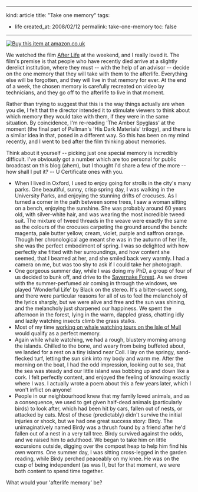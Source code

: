 -----
kind: article
title: "Take one memory"
tags:
- life
created_at: 2008/02/12
permalink: take-one-memory
toc: false
-----

<p class="img-shadow"><a href="http://www.amazon.co.uk/exec/obidos/ASIN/B000T2MYYE/butshesagirl-21/" title="Click to buy item at Amazon"><img src="http://images-eu.amazon.com/images/P/B000T2MYYE.02.MZZZZZZZ.jpg" alt="Buy this item at amazon.co.uk" /></a></p>

<p>We watched the film <a href="http://www.amazon.co.uk/exec/obidos/ASIN/B000T2MYYE/butshesagirl-21/">After Life</a> at the weekend, and I really loved it. The film's premise is that people who have recently died arrive at a slightly derelict institution, where they must -- with the help of an advisor -- decide on the one memory that they will take with them to the afterlife. Everything else will be forgotten, and they will live in that memory for ever. At the end of a week, the chosen memory is carefully recreated on video by technicians, and they go off to the afterlife to live in that moment.</p>

<p>Rather than trying to suggest that this is the way things actually are when you die, I felt that the director intended it to stimulate viewers to think about which memory they would take with them, if they were in the same situation. By coincidence, I'm re-reading 'The Amber Spyglass' at the moment (the final part of Pullman's 'His Dark Materials' trilogy), and there is a similar idea in that, posed in a different way. So this has been on my mind recently, and I went to bed after the film thinking about memories.</p>

<p>Think about it yourself -- picking just one special memory is incredibly difficult. I've obviously got a number which are too personal for public broadcast on this blog (ahem), but I thought I'd share a few of the more -- how shall I put it? -- U Certificate ones with you.</p>

<ul>
<li>When I lived in Oxford, I used to enjoy going for strolls in the city's many parks. One beautiful, sunny, crisp spring day, I was walking in the University Parks, and enjoying the stunning drifts of crocuses. As I turned a corner in the path between some trees, I saw a woman sitting on a bench, enjoying the sunshine. She was probably around 60 years old, with silver-white hair, and was wearing the most incredible tweed suit. The mixture of tweed threads in the weave were exactly the same as the colours of the crocuses carpeting the ground around the bench: magenta, pale butter yellow, cream, violet, purple and saffron orange. Though her chronological age meant she was in the autumn of her life, she was the perfect embodiment of spring. I was so delighted with how perfectly she fitted with her surroundings, and how content she seemed, that I beamed at her, and she smiled back very warmly. I had a camera on me, but was too shy to ask if I could take her photograph. </li>
<li>One gorgeous summer day, while I was doing my PhD, a group of four of us decided to bunk off, and drive to the <a href="http://www.savernakeestate.co.uk/">Savernake Forest</a>. As we drove with the summer-perfumed air coming in through the windows, we played 'Wonderful Life' by Black on the stereo. It's a bitter-sweet song, and there were particular reasons for all of us to feel the melancholy of the lyrics sharply, but we were alive and free and the sun was shining, and the melancholy just sharpened our happiness. We spent the afternoon in the forest, lying in the warm, dappled grass, chatting idly and lazily watching insects climb the grass stalks.</li>
<li>Most of my time <a href="http://www.rousette.org.uk/blog/archives/how-i-fell-in-love-with-mull/">working on whale watching tours on the Isle of Mull</a> would qualify as a perfect memory.</li>
<li>Again while whale watching, we had a rough, blustery morning among the islands. Chilled to the bone, and weary from being buffeted about, we landed for a rest on a tiny island near Coll. I lay on the springy, sand-flecked turf, letting the sun sink into my body and warm me. After the morning on the boat, I had the odd impression, looking out to sea, that the sea was steady and our little island was bobbing up and down like a cork. I felt perfectly content, and enjoyed the feeling of knowing exactly where I was. I actually wrote a poem about this a few years later, which I won't inflict on anyone!</li>
<li>People in our neighbourhood knew that my family loved animals, and as a consequence, we used to get given half-dead animals (particularly birds) to look after, which had been hit by cars, fallen out of nests, or attacked by cats. Most of these (predictably) didn't survive the initial injuries or shock, but we had one great success story: Birdy. The unimaginatively named Birdy was a thrush found by a friend after he'd fallen out of a nest in a very tall tree. Birdy survived against the odds, and we raised him to adulthood. We began to take him on little excursions outside, digging over the compost heap to help him find his own worms. One summer day, I was sitting cross-legged in the garden reading, while Birdy perched peaceably on my knee. He was on the cusp of being independent (as was I), but for that moment, we were both content to spend time together.</li>
</ul>

<p>What would your 'afterlife memory' be?</p>
